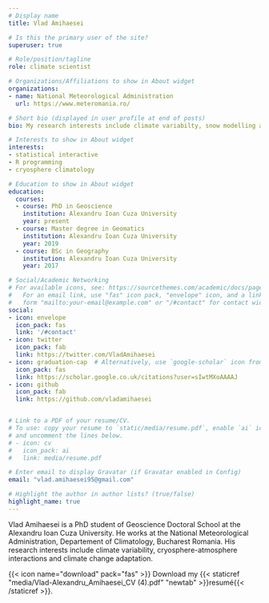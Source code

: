 ```yaml
---
# Display name
title: Vlad Amihaesei

# Is this the primary user of the site?
superuser: true

# Role/position/tagline
role: climate scientist

# Organizations/Affiliations to show in About widget
organizations:
- name: National Meteorological Administration
  url: https://www.meteromania.ro/

# Short bio (displayed in user profile at end of posts)
bio: My research interests include climate variabilty, snow modelling and the cryosphere- atmoshphere interactions 

# Interests to show in About widget
interests:
- statistical interactive 
- R programming
- cryosphere climatology

# Education to show in About widget
education:
  courses:
  - course: PhD in Geoscience
    institution: Alexandru Ioan Cuza University
    year: present
  - course: Master degree in Geomatics 
    institution: Alexandru Ioan Cuza University
    year: 2019
  - course: BSc in Geography
    institution: Alexandru Ioan Cuza University
    year: 2017

# Social/Academic Networking
# For available icons, see: https://sourcethemes.com/academic/docs/page-builder/#icons
#   For an email link, use "fas" icon pack, "envelope" icon, and a link in the
#   form "mailto:your-email@example.com" or "/#contact" for contact widget.
social:
- icon: envelope
  icon_pack: fas
  link: '/#contact'
- icon: twitter
  icon_pack: fab
  link: https://twitter.com/VladAmihaesei
- icon: graduation-cap  # Alternatively, use `google-scholar` icon from `ai` icon pack
  icon_pack: fas
  link: https://scholar.google.co.uk/citations?user=sIwtMXoAAAAJ
- icon: github
  icon_pack: fab
  link: https://github.com/vladamihaesei


# Link to a PDF of your resume/CV.
# To use: copy your resume to `static/media/resume.pdf`, enable `ai` icons in `params.toml`, 
# and uncomment the lines below.
# - icon: cv
#   icon_pack: ai
#   link: media/resume.pdf

# Enter email to display Gravatar (if Gravatar enabled in Config)
email: "vlad.amihaesei95@gmail.com"

# Highlight the author in author lists? (true/false)
highlight_name: true
---
```


Vlad Amihaesei is a PhD student of Geoscience Doctoral School at the Alexandru Ioan Cuza University. He works at the National Meteorological Administration, Departement of Climatology, Bucharest Romania. His research interests include climate variability, cryosphere-atmosphere interactions and climate change adaptation. 



{{< icon name="download" pack="fas" >}} Download my {{< staticref "media/Vlad-Alexandru_Amihaesei_CV (4).pdf" "newtab" >}}resumé{{< /staticref >}}.
